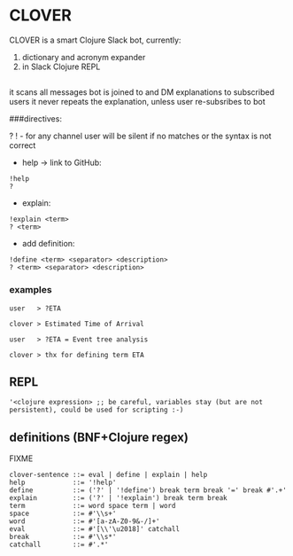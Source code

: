 # CLOVER

CLOVER is a smart Clojure Slack bot, currently:

1. dictionary and acronym expander
2. in Slack Clojure REPL

##

it scans all messages bot is joined to and DM explanations to subscribed users
it never repeats the explanation, unless user re-subsribes to bot

###directives:

? ! - for any channel user
will be silent if no matches or the syntax is not correct

- help -> link to GitHub:
```
!help
?
```

- explain:
```
!explain <term>
? <term>
```

- add definition:
```
!define <term> <separator> <description>
? <term> <separator> <description>
```

### examples

```
user   > ?ETA

clover > Estimated Time of Arrival

user   > ?ETA = Event tree analysis

clover > thx for defining term ETA
```

## REPL
```
'<clojure expression> ;; be careful, variables stay (but are not persistent), could be used for scripting :-)
```



## definitions (BNF+Clojure regex)
FIXME

```
clover-sentence ::= eval | define | explain | help
help            ::= '!help'
define          ::= ('?' | '!define') break term break '=' break #'.+'
explain         ::= ('?' | '!explain') break term break
term            ::= word space term | word
space           ::= #'\\s+'
word            ::= #'[a-zA-Z0-9&-/]+'
eval            ::= #'[\\'\u2018]' catchall
break           ::= #'\\s*'
catchall        ::= #'.*'
```
